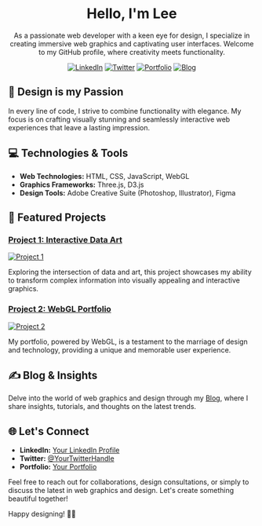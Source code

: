 <div align="center">

# Hello, I'm Lee

As a passionate web developer with a keen eye for design, I specialize in creating immersive web graphics and captivating user interfaces. Welcome to my GitHub profile, where creativity meets functionality.

[![LinkedIn](https://img.shields.io/badge/-LinkedIn-blue?style=flat-square&logo=linkedin&logoColor=white)](link-to-linkedin)
[![Twitter](https://img.shields.io/badge/-Twitter-1DA1F2?style=flat-square&logo=twitter&logoColor=white)](link-to-twitter)
[![Portfolio](https://img.shields.io/badge/-Portfolio-black?style=flat-square&logo=web)](link-to-portfolio)
[![Blog](https://img.shields.io/badge/-Blog-brightgreen?style=flat-square&logo=blogger&logoColor=white)](link-to-your-blog)

</div>

## 🎨 Design is my Passion

In every line of code, I strive to combine functionality with elegance. My focus is on crafting visually stunning and seamlessly interactive web experiences that leave a lasting impression.

## 💻 Technologies & Tools

- **Web Technologies:** HTML, CSS, JavaScript, WebGL
- **Graphics Frameworks:** Three.js, D3.js
- **Design Tools:** Adobe Creative Suite (Photoshop, Illustrator), Figma

## 🚀 Featured Projects

### [Project 1: Interactive Data Art](link-to-project-1)
[![Project 1](project-1-thumbnail.jpg)](link-to-project-1)

Exploring the intersection of data and art, this project showcases my ability to transform complex information into visually appealing and interactive graphics.

### [Project 2: WebGL Portfolio](link-to-project-2)
[![Project 2](project-2-thumbnail.jpg)](link-to-project-2)

My portfolio, powered by WebGL, is a testament to the marriage of design and technology, providing a unique and memorable user experience.

## ✍️ Blog & Insights

Delve into the world of web graphics and design through my [Blog](link-to-your-blog), where I share insights, tutorials, and thoughts on the latest trends.

## 🌐 Let's Connect

- **LinkedIn:** [Your LinkedIn Profile](link-to-linkedin)
- **Twitter:** [@YourTwitterHandle](link-to-twitter)
- **Portfolio:** [Your Portfolio](link-to-portfolio)

Feel free to reach out for collaborations, design consultations, or simply to discuss the latest in web graphics and design. Let's create something beautiful together!

Happy designing! 🎨✨

